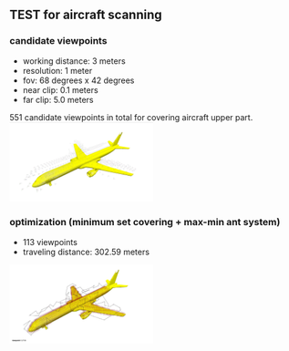 ## TEST for aircraft scanning

### candidate viewpoints
- working distance: 3 meters
- resolution: 1 meter
- fov: 68 degrees x 42 degrees
- near clip: 0.1 meters
- far clip: 5.0 meters

551 candidate viewpoints in total for covering aircraft upper part.
<img src="https://github.com/suneric/aircraft_scanning/blob/master/aircraft_scanning_plan/scripts/aircraft/vpscandidate-wd3r1.jpg" width=50% height=50%>


### optimization (minimum set covering + max-min ant system)
- 113 viewpoints
- traveling distance: 302.59 meters
<img src="https://github.com/suneric/aircraft_scanning/blob/master/aircraft_scanning_plan/scripts/aircraft/acobest113.jpg" width=50% height=50%>
